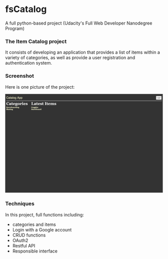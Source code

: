 # fsCatalog
A full python-based project (Udacity's Full Web Developer Nanodegree Program)

### The Item Catalog project
It consists of developing an application that provides a list of items within a variety of categories, as well as provide a user registration and authentication system.

### Screenshot
Here is one picture of the project:

![first page](/catalog/img/catalog.png)

### Techniques
In this project, full functions including:

- categories and items
- Login with a Google account
- CRUD functions
- OAuth2
- Restful API
- Responsible interface
